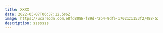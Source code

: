 ```yaml
---
title: XXXX
date: 2022-05-07T06:07:12.596Z
image: https://ucarecdn.com/e8fd8086-f89d-42b4-9dfe-1702121153f2/088-52i8215.jpeg
description: sssssss
---
```

